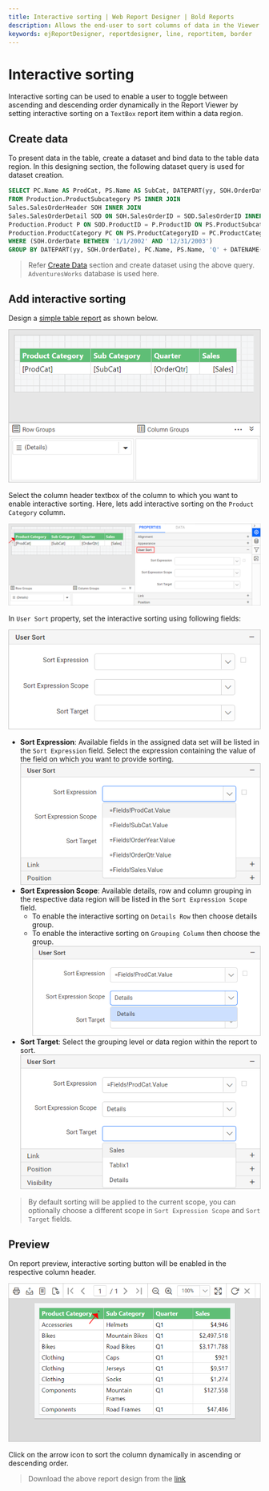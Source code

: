 ```yaml
---
title: Interactive sorting | Web Report Designer | Bold Reports
description: Allows the end-user to sort columns of data in the Viewer by setting interactive sorting on a TextBox control within a data region.
keywords: ejReportDesigner, reportdesigner, line, reportitem, border
---
```


# Interactive sorting

Interactive sorting can be used to enable a user to toggle between ascending and descending order dynamically in the Report Viewer by setting interactive sorting on a `TextBox` report item within a data region.

## Create data

To present data in the table, create a dataset and bind data to the table data region. In this designing section, the following dataset query is used for dataset creation.

```sql
SELECT PC.Name AS ProdCat, PS.Name AS SubCat, DATEPART(yy, SOH.OrderDate) AS OrderYear, 'Q' + DATENAME(qq, SOH.OrderDate) AS OrderQtr,SUM(SOD.UnitPrice * SOD.OrderQty) AS Sales
FROM Production.ProductSubcategory PS INNER JOIN
Sales.SalesOrderHeader SOH INNER JOIN
Sales.SalesOrderDetail SOD ON SOH.SalesOrderID = SOD.SalesOrderID INNER JOIN
Production.Product P ON SOD.ProductID = P.ProductID ON PS.ProductSubcategoryID = P.ProductSubcategoryID INNER JOIN
Production.ProductCategory PC ON PS.ProductCategoryID = PC.ProductCategoryID
WHERE (SOH.OrderDate BETWEEN '1/1/2002' AND '12/31/2003')
GROUP BY DATEPART(yy, SOH.OrderDate), PC.Name, PS.Name, 'Q' + DATENAME(qq, SOH.OrderDate), PS.ProductSubcategoryID
```

> Refer [Create Data](./../../manage-data/dataset/create-an-embedded-dataset/#create-an-embedded-dataset) section and create dataset using the above query. `AdventuresWorks` database is used here.

## Add interactive sorting

Design a [simple table report](./../../design-rdl-report-in-web-report-designer/#add-table-report-item) as shown below.

![Table design](/static/assets/on-premise/images/report-designer/compose-report/interactive-sorting/table-design.png '#width=300px')

Select the column header textbox of the column to which you want to enable interactive sorting. Here, lets add interactive sorting on the `Product Category` column.

![Select column header](/static/assets/on-premise/images/report-designer/compose-report/interactive-sorting/select-column-header.png)

In `User Sort` property, set the interactive sorting using following fields:

![Sorting properties](/static/assets/on-premise/images/report-designer/compose-report/interactive-sorting/sorting-properties.png '#width=350px')

* **Sort Expression**: Available fields in the assigned data set will be listed in the `Sort Expression` field. Select the expression containing the value of the field on which you want to provide sorting.
   ![Sorting properties](/static/assets/on-premise/images/report-designer/compose-report/interactive-sorting/sort-expression-field.png '#width=350px')
* **Sort Expression Scope**: Available details, row and column grouping in the respective data region will be listed in the `Sort Expression Scope` field.
    * To enable the interactive sorting on `Details Row` then choose details group.
    * To enable the interactive sorting on `Grouping Column` then choose the group.
   ![Sorting properties](/static/assets/on-premise/images/report-designer/compose-report/interactive-sorting/sort-scope.png '#width=350px')
* **Sort Target**: Select the grouping level or data region within the report to sort.
   ![Sorting properties](/static/assets/on-premise/images/report-designer/compose-report/interactive-sorting/sort-target.png '#width=350px')

> By default sorting will be applied to the current scope, you can optionally choose a different scope in `Sort Expression Scope` and `Sort Target` fields.

## Preview

On report preview, interactive sorting button will be enabled in the respective column header.

![Preview design](/static/assets/on-premise/images/report-designer/compose-report/interactive-sorting/preview-design.png '#width=350px')

Click on the arrow icon to sort the column dynamically in ascending or descending order.

> Download the above report design from the [link](https://github.com/boldreports/resources/tree/master/docs/report-designer/compose-report/interactive-sorting.rdl)